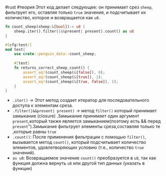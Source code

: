 #rust #теория 
Этот код делает следующее: он принимает срез `sheep`, фильтрует его, оставляя только `true` значения, и подсчитывает их количество, которое и возвращается как `u8`.

```rust
fn count_sheep(sheep:&[bool])-> u8 {  
    sheep.iter().filter(|&&present| present).count() as u8  
}

#[cfg(test)]  
mod test{  
    use crate::penguin_data::count_sheep;  
  
    #[test]  
    fn returns_correct_sheep_count() {  
        assert_eq!(count_sheep(&[false]), 0);  
        assert_eq!(count_sheep(&[true]), 1);  
        assert_eq!(count_sheep(&[true, false]), 1);  
    }  
}
```



* `.iter()` -> Этот метод создает итератор для последовательного доступа к элементам среза.
* `.filter(|&&present| present)` -> метод `filter()` который принимает замыкание (closure) .Замыкание принимает один аргумент `present`,который также является замыканием(поэтому есть && перед `present`").Замыкание фильтрует элементы среза,составляя только те ,которые  равны `true`
* `.count()`: После применения фильтрации с помощью `filter()`, вызывается метод `count()`, который подсчитывает количество элементов, удовлетворяющих условию (т.е., количество `true` значений).
* `as u8`: Возвращаемое значение `count()` преобразуется в `u8`, так как функция должна вернуть `u8` или другой тип данных (указать в функции)